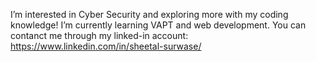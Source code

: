 I’m interested in Cyber Security and exploring more with my coding knowledge! I’m currently learning VAPT and web development. 
You can contanct me through my linked-in account: https://www.linkedin.com/in/sheetal-surwase/



